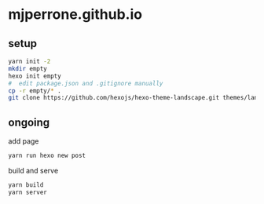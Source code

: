 # mjperrone.github.io


## setup

```bash
yarn init -2
mkdir empty
hexo init empty
#  edit package.json and .gitignore manually
cp -r empty/* .
git clone https://github.com/hexojs/hexo-theme-landscape.git themes/landscape
```

## ongoing
add page

```bash
yarn run hexo new post
```

build and serve

```bash
yarn build
yarn server
```